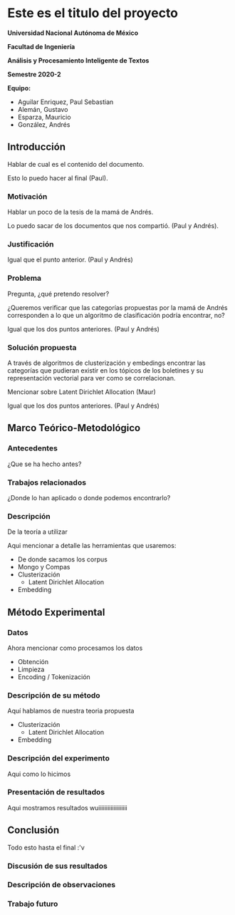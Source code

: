 # Este es el titulo del proyecto

**Universidad Nacional Autónoma de México**

**Facultad de Ingeniería**

**Análisis y Procesamiento Inteligente de Textos**

**Semestre 2020-2**

**Equipo:**

- Aguilar Enriquez, Paul Sebastian
- Alemán, Gustavo
- Esparza, Mauricio
- González, Andrés

## Introducción

Hablar de cual es el contenido del documento.

Esto lo puedo hacer al final (Paul).

### Motivación

Hablar un poco de la tesis de la mamá de Andrés.

Lo puedo sacar de los documentos que nos compartió. (Paul y Andrés).

### Justificación

Igual que el punto anterior. (Paul y Andrés)

### Problema

Pregunta, ¿qué pretendo resolver?

¿Queremos verificar que las categorías propuestas por la mamá de Andrés
corresponden a lo que un algoritmo de clasificación podría encontrar, no?

Igual que los dos puntos anteriores. (Paul y Andrés)

### Solución propuesta

A través de algoritmos de clusterización y embedings encontrar las categorías
que pudieran existir en los tópicos de los boletines y su representación
vectorial para ver como se correlacionan.

Mencionar sobre Latent Dirichlet Allocation (Maur)

Igual que los dos puntos anteriores. (Paul y Andrés)

## Marco Teórico-Metodológico

### Antecedentes

¿Que se ha hecho antes?

### Trabajos relacionados

¿Donde lo han aplicado o donde podemos encontrarlo?

### Descripción

De la teoría a utilizar

Aqui mencionar a detalle las herramientas que usaremos:

- De donde sacamos los corpus
- Mongo y Compas
- Clusterización
  - Latent Dirichlet Allocation
- Embedding

## Método Experimental

### Datos

Ahora mencionar como procesamos los datos

- Obtención
- Limpieza
- Encoding / Tokenización

### Descripción de su método

Aquí hablamos de nuestra teoria propuesta

- Clusterización
  - Latent Dirichlet Allocation
- Embedding

### Descripción del experimento

Aqui como lo hicimos

### Presentación de resultados

Aqui mostramos resultados wuiiiiiiiiiiiiiiiiiii

## Conclusión

Todo esto hasta el final :'v

### Discusión de sus resultados

### Descripción de observaciones

### Trabajo futuro
